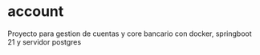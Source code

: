 # account
Proyecto para gestion de cuentas y core bancario con docker, springboot 21 y servidor postgres
